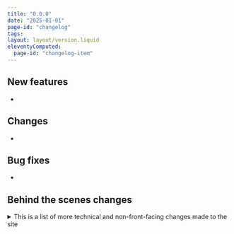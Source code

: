 ```yaml
---
title: "0.0.0"
date: "2025-01-01"
page-id: "changelog"
tags: 
layout: layout/version.liquid
eleventyComputed:
  page-id: "changelog-item"
---
```

## New features
- 

## Changes
- 

## Bug fixes
- 

## Behind the scenes changes
<details>
<summary>This is a list of more technical and non-front-facing changes made to the site</summary>

### New features / Changes / Bug fixes
- 
</details>
